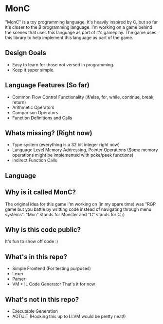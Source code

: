 # MonC
"MonC" is a toy programming language. It's heavily inspired by C, but so far it's closer to the B programming language. 
I'm working on a game behind the scenes that uses this language as part of it's gameplay. The game uses this library
to help implement this language as part of the game.

## Design Goals
* Easy to learn for those not versed in programming.
* Keep it super simple.

## Language Features (So far)
* Common Flow Control Functionality (if/else, for, while, continue, break, return)
* Arithmetic Operators
* Comparison Operators
* Function Definitions and Calls

## Whats missing? (Right now)
* Type system (everything is a 32 bit integer right now)
* Language Level Memory Addressing, Pointer Operations (Some memory operations might be implemented with poke/peek functions)
* Indirect Function Calls

## Language 

## Why is it called MonC?
The original idea for this game I'm working on (in my spare time) was "RGP game but you battle by writting code instead of 
navigating through menu systems". "Mon" stands for Monster and "C" stands for C :)

## Why is this code public?
It's fun to show off code :)

## What's in this repo?
* Simple Frontend (For testing purposes)
* Lexer
* Parser
* VM + IL Code Generator
That's it for now

## What's not in this repo?
* Executable Generation
* AOT/JIT (Hooking this up to LLVM would be pretty neat!)
